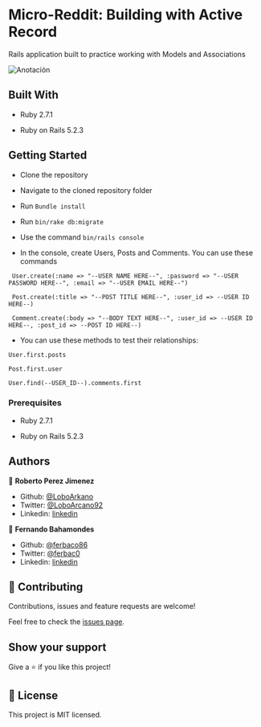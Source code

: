 # Micro-Reddit: Building with Active Record
Rails application built to practice working with Models and Associations 

![Anotación](https://user-images.githubusercontent.com/33432289/83550693-db6f2780-a4cc-11ea-83d1-11f82bf5330c.jpg)


## Built With

- Ruby 2.7.1

- Ruby on Rails 5.2.3

## Getting Started

- Clone the repository

- Navigate to the cloned repository folder

- Run ```Bundle install```

- Run ```bin/rake db:migrate```

- Use the command ```bin/rails console```

- In the console, create Users, Posts and Comments. You can use these commands

``` User.create(:name => "--USER NAME HERE--", :password => "--USER PASSWORD HERE--", :email => "--USER EMAIL HERE--")```

``` Post.create(:title => "--POST TITLE HERE--", :user_id => --USER ID HERE--)```

``` Comment.create(:body => "--BODY TEXT HERE--", :user_id => --USER ID HERE--, :post_id => --POST ID HERE--)```

- You can use these methods to test their relationships:
 
 ```User.first.posts```

 ```Post.first.user```

 ```User.find(--USER_ID--).comments.first```


### Prerequisites

- Ruby 2.7.1

- Ruby on Rails 5.2.3

## Authors

👤 **Roberto Perez Jimenez**

- Github: [@LoboArkano](https://github.com/LoboArkano)
- Twitter: [@LoboArcano92](https://twitter.com/LoboArcano92)
- Linkedin: [linkedin](https://www.linkedin.com/in/jose-roberto-perez-jimenez/)

👤 **Fernando Bahamondes**

- Github: [@ferbaco86](https://github.com/ferbaco86)
- Twitter: [@ferbac0](https://twitter.com/ferbac0)
- Linkedin: [linkedin](https://www.linkedin.com/in/fernando-bahamondes-correa)

## 🤝 Contributing

Contributions, issues and feature requests are welcome!

Feel free to check the [issues page](https://github.com/LoboArkano/Micro-Reddit/issues).

## Show your support

Give a ⭐️ if you like this project!
 
## 📝 License

This project is MIT licensed.

